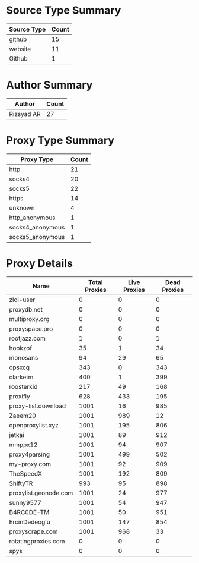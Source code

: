 # Source Type Summary

| Source Type | Count |
|-------------|-------|
| github | 15 |
| website | 11 |
| Github | 1 |


# Author Summary

| Author | Count |
|--------|-------|
| Rizsyad AR | 27 |


# Proxy Type Summary

| Proxy Type | Count |
|------------|-------|
| http | 21 |
| socks4 | 20 |
| socks5 | 22 |
| https | 14 |
| unknown | 4 |
| http_anonymous | 1 |
| socks4_anonymous | 1 |
| socks5_anonymous | 1 |


# Proxy Details

| Name | Total Proxies | Live Proxies | Dead Proxies |
|------|---------------|--------------|---------------|
| zloi-user | 0 | 0 | 0 |
| proxydb.net | 0 | 0 | 0 |
| multiproxy.org | 0 | 0 | 0 |
| proxyspace.pro | 0 | 0 | 0 |
| rootjazz.com | 1 | 0 | 1 |
| hookzof | 35 | 1 | 34 |
| monosans | 94 | 29 | 65 |
| opsxcq | 343 | 0 | 343 |
| clarketm | 400 | 1 | 399 |
| roosterkid | 217 | 49 | 168 |
| proxifly | 628 | 433 | 195 |
| proxy-list.download | 1001 | 16 | 985 |
| Zaeem20 | 1001 | 989 | 12 |
| openproxylist.xyz | 1001 | 195 | 806 |
| jetkai | 1001 | 89 | 912 |
| mmppx12 | 1001 | 94 | 907 |
| proxy4parsing | 1001 | 499 | 502 |
| my-proxy.com | 1001 | 92 | 909 |
| TheSpeedX | 1001 | 192 | 809 |
| ShiftyTR | 993 | 95 | 898 |
| proxylist.geonode.com | 1001 | 24 | 977 |
| sunny9577 | 1001 | 54 | 947 |
| B4RC0DE-TM | 1001 | 50 | 951 |
| ErcinDedeoglu | 1001 | 147 | 854 |
| proxyscrape.com | 1001 | 968 | 33 |
| rotatingproxies.com | 0 | 0 | 0 |
| spys | 0 | 0 | 0 |
